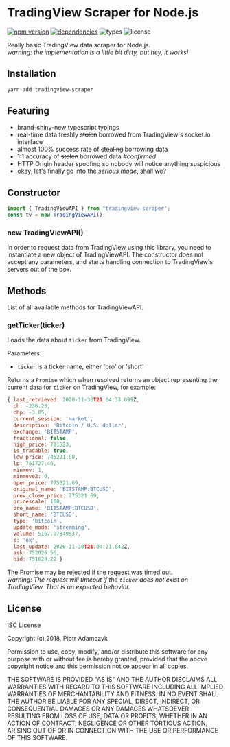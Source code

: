 # TradingView Scraper for Node.js

[![npm version](https://img.shields.io/npm/v/tradingview-scraper.svg)](https://npmjs.com/package/tradingview-scraper)
[![dependencies](https://img.shields.io/david/imxeno/tradingview-scraper.svg)](https://david-dm.org/imxeno/tradingview-scraper)
![types](https://img.shields.io/npm/types/tradingview-scraper)
![license](https://img.shields.io/npm/l/tradingview-scraper.svg)

Really basic TradingView data scraper for Node.js.  
_warning: the implementation is a little bit dirty, but hey, it works!_

## Installation

```javascript
yarn add tradingview-scraper
```

## Featuring

- brand-shiny-new typescript typings
- real-time data freshly ~~stolen~~ borrowed from TradingView's socket.io interface
- almost 100% success rate of ~~stealing~~ borrowing data
- 1:1 accuracy of ~~stolen~~ borrowed data _#confirmed_
- HTTP Origin header spoofing so nobody will notice anything suspicious
- okay, let's finally go into the _serious mode_, shall we?

## Constructor

```javascript
import { TradingViewAPI } from "tradingview-scraper";
const tv = new TradingViewAPI();
```

### new TradingViewAPI()

In order to request data from TradingView using this library, you need to instantiate a new object of TradingViewAPI. The constructor does not accept any parameters, and starts handling connection to TradingView's servers out of the box.

## Methods

List of all available methods for TradingViewAPI.

### getTicker(ticker)

Loads the data about `ticker` from TradingView.

Parameters:

- `ticker` is a ticker name, either 'pro' or 'short'

Returns a `Promise` which when resolved returns an object representing the current data for `ticker` on TradingView, for example:

```javascript
{ last_retrieved: 2020-11-30T21:04:33.099Z,
  ch: -236.23,
  chp: -3.05,
  current_session: 'market',
  description: 'Bitcoin / U.S. dollar',
  exchange: 'BITSTAMP',
  fractional: false,
  high_price: 781523,
  is_tradable: true,
  low_price: 745221.08,
  lp: 751727.46,
  minmov: 1,
  minmove2: 0,
  open_price: 775321.69,
  original_name: 'BITSTAMP:BTCUSD',
  prev_close_price: 775321.69,
  pricescale: 100,
  pro_name: 'BITSTAMP:BTCUSD',
  short_name: 'BTCUSD',
  type: 'bitcoin',
  update_mode: 'streaming',
  volume: 5167.07349537,
  s: 'ok',
  last_update: 2020-11-30T21:04:21.842Z,
  ask: 752026.56,
  bid: 751628.22 }
```

The Promise may be rejected if the request was timed out.  
_warning: The request will timeout if the `ticker` does not exist on TradingView. That is an expected behavior._

## License

ISC License

Copyright (c) 2018, Piotr Adamczyk

Permission to use, copy, modify, and/or distribute this software for any
purpose with or without fee is hereby granted, provided that the above
copyright notice and this permission notice appear in all copies.

THE SOFTWARE IS PROVIDED "AS IS" AND THE AUTHOR DISCLAIMS ALL WARRANTIES
WITH REGARD TO THIS SOFTWARE INCLUDING ALL IMPLIED WARRANTIES OF
MERCHANTABILITY AND FITNESS. IN NO EVENT SHALL THE AUTHOR BE LIABLE FOR
ANY SPECIAL, DIRECT, INDIRECT, OR CONSEQUENTIAL DAMAGES OR ANY DAMAGES
WHATSOEVER RESULTING FROM LOSS OF USE, DATA OR PROFITS, WHETHER IN AN
ACTION OF CONTRACT, NEGLIGENCE OR OTHER TORTIOUS ACTION, ARISING OUT OF
OR IN CONNECTION WITH THE USE OR PERFORMANCE OF THIS SOFTWARE.
